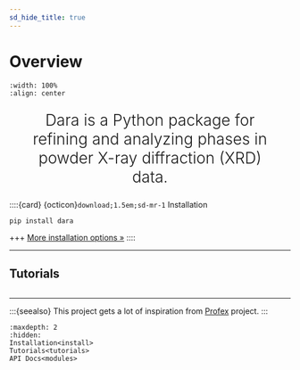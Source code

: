 ```yaml
---
sd_hide_title: true
---
```


<style>
    .keynote {
        font-size: 2em;
        font-weight: 300;
        text-align: center;
        margin: 24px 5%;
    }
</style>

# Overview

```{image} /_static/logo-with-text.svg
:width: 100%
:align: center
```

<p class="keynote">
Dara is a Python package for refining and analyzing phases in powder X-ray diffraction (XRD) data.
</p>

::::{card} {octicon}`download;1.5em;sd-mr-1` Installation

```
pip install dara
```

+++
[More installation options »](install.md)
::::

---
## Tutorials
```{include} tutorial_grid.md
```

--- 
:::{seealso}
This project gets a lot of inspiration from [Profex](https://www.profex-xrd.org/) project.
:::


```{toctree}
:maxdepth: 2
:hidden:
Installation<install>
Tutorials<tutorials>
API Docs<modules>
```